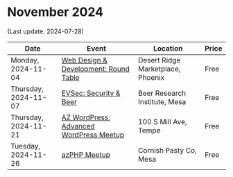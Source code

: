# November 2024

(Last update: 2024-07-28)

| Date | Event | Location | Price |
| ---- | ----- | -------- | ----- |
| Monday, 2024-11-04 | [Web Design & Development: Round Table](https://www.meetup.com/webdesignersdevelopers/events/wdnrjtygcpbgb/) | Desert Ridge Marketplace, Phoenix | Free |
| Thursday, 2024-11-07 | [EVSec: Security & Beer](https://www.meetup.com/evsecaz/events/lcjxdtygcpbkb/) | Beer Research Institute, Mesa | Free |
| Thursday, 2024-11-21 | [AZ WordPress: Advanced WordPress Meetup](https://www.meetup.com/arizona-wordpress-group/events/302200970/) | 100 S Mill Ave, Tempe | Free |
| Tuesday, 2024-11-26 | [azPHP Meetup](https://www.meetup.com/azphpug/events/vqdnltygcpbjc/) | Cornish Pasty Co, Mesa | Free |

